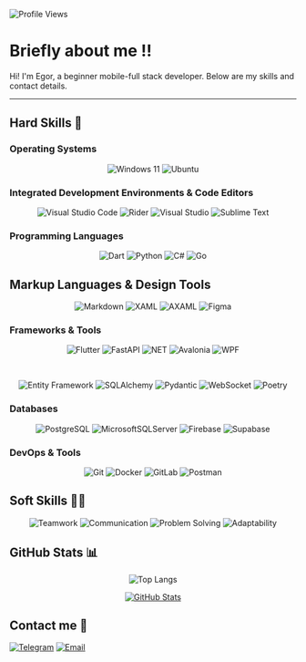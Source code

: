 ![Profile Views](https://komarev.com/ghpvc/?username=EgorSborschikov&color=blue&style=flat)

# Briefly about me ‼️

Hi! I'm Egor, a beginner mobile-full stack developer. Below are my skills and contact details.

---

## Hard Skills 🔨

### Operating Systems
<div align="center">

![Windows 11](https://img.shields.io/badge/-Windows%2011-0078d4?style=for-the-badge&logo=windows-11&logoColor=white)
![Ubuntu](https://img.shields.io/badge/-Ubuntu-E95420?style=for-the-badge&logo=ubuntu&logoColor=white)

</div>

### Integrated Development Environments & Code Editors

<div align="Center">

![Visual Studio Code](https://img.shields.io/badge/Visual%20Studio%20Code-0078d7.svg?style=for-the-badge&logo=visual-studio-code&logoColor=white)
![Rider](https://img.shields.io/badge/-Rider-DD3444?style=for-the-badge&logo=rider&logoColor=white)
![Visual Studio](https://img.shields.io/badge/Visual%20Studio-5C2D91.svg?style=for-the-badge&logo=visual-studio&logoColor=white) 
![Sublime Text](https://img.shields.io/badge/-Sublime%20Text-24292E?style=for-the-badge&logo=sublime-text&logoColor=FF9800)
  
</div>

### Programming Languages
<div align="center">

![Dart](https://img.shields.io/badge/-Dart-0175C2?style=for-the-badge&logo=dart&logoColor=white)
![Python](https://img.shields.io/badge/-Python-3776AB?style=for-the-badge&logo=python&logoColor=white)
![C#](https://img.shields.io/badge/-C%23-512BD4?style=for-the-badge&logo=c-sharp&logoColor=white)
![Go](https://img.shields.io/badge/-Go-00ADD8?style=for-the-badge&logo=go&logoColor=white)

</div>

## Markup Languages & Design Tools
<div align="Center">

  ![Markdown](https://img.shields.io/badge/-Markdown-000000?style=for-the-badge&logo=markdown&logoColor=white)
  ![XAML](https://img.shields.io/badge/-XAML-0A84FF?style=for-the-badge&logo=xaml&logoColor=white)
  ![AXAML](https://img.shields.io/badge/-AXAML-0A84FF?style=for-the-badge&logo=xaml&logoColor=white)
  ![Figma](https://img.shields.io/badge/-Figma-0ACF83?style=for-the-badge&logo=figma&logoColor=white)

</div>

### Frameworks & Tools
<div align="center">

![Flutter](https://img.shields.io/badge/-Flutter-02569B?style=for-the-badge&logo=flutter&logoColor=white)
![FastAPI](https://img.shields.io/badge/-FastAPI-009688?style=for-the-badge&logo=fastapi&logoColor=white)
![NET](https://img.shields.io/badge/-NET-512BD4?style=for-the-badge&logo=dotnet&logoColor=white)
![Avalonia](https://img.shields.io/badge/Avalonia-%23FF6F00.svg?style=for-the-badge&logo=avalonia&logoColor=white)
![WPF](https://img.shields.io/badge/-WPF-5C2D91?style=for-the-badge&logo=wpf&logoColor=white)

<br>

![Entity Framework](https://img.shields.io/badge/Entity%20Framework-%234B1F6F.svg?style=for-the-badge&logo=dotnet&logoColor=white)
![SQLAlchemy](https://img.shields.io/badge/-SQLAlchemy-000000?style=for-the-badge&logo=sqlalchemy&logoColor=white)
![Pydantic](https://img.shields.io/badge/-Pydantic-306998?style=for-the-badge&logo=pydantic&logoColor=white)
![WebSocket](https://img.shields.io/badge/-WebSocket-000000?style=for-the-badge&logo=websocket&logoColor=white)
![Poetry](https://img.shields.io/badge/-Poetry-60A5FA?style=for-the-badge&logo=poetry&logoColor=white)

</div>

### Databases
<div align="center">

![PostgreSQL](https://img.shields.io/badge/-PostgreSQL-316192?style=for-the-badge&logo=postgresql&logoColor=white)
![MicrosoftSQLServer](https://img.shields.io/badge/Microsoft%20SQL%20Server-CC2927?style=for-the-badge&logo=microsoft%20sql%20server&logoColor=white)
![Firebase](https://img.shields.io/badge/-Firebase-FFCA28?style=for-the-badge&logo=firebase&logoColor=black)
![Supabase](https://img.shields.io/badge/-Supabase-3ECF8E?style=for-the-badge&logo=supabase&logoColor=white)

</div>

### DevOps & Tools
<div align="center">

![Git](https://img.shields.io/badge/-Git-F05032?style=for-the-badge&logo=git&logoColor=white)
![Docker](https://img.shields.io/badge/-Docker-2496ED?style=for-the-badge&logo=docker&logoColor=white)
![GitLab](https://img.shields.io/badge/-GitLab-FC6D26?style=for-the-badge&logo=gitlab&logoColor=white)
![Postman](https://img.shields.io/badge/-Postman-FF6C37?style=for-the-badge&logo=postman&logoColor=white)

</div>

## Soft Skills 💁‍♂️
<div align="center">

![Teamwork](https://img.shields.io/badge/-Teamwork-4A154B?style=for-the-badge&logo=teamwork&logoColor=white)
![Communication](https://img.shields.io/badge/-Communication-8A2BE2?style=for-the-badge&logo=message&logoColor=white)
![Problem Solving](https://img.shields.io/badge/-Problem%20Solving-FFD700?style=for-the-badge&logo=puzzle&logoColor=black)
![Adaptability](https://img.shields.io/badge/-Adaptability-00BFFF?style=for-the-badge&logo=elasticstack&logoColor=white)

</div>

## GitHub Stats 📊

<div align="center">

![Top Langs](https://github-readme-stats.vercel.app/api/top-langs/?username=EgorSborschikov&layout=compact&theme=radical)

[![GitHub Stats](https://github-readme-stats.vercel.app/api?username=EgorSborschikov&show_icons=true&theme=radical)](https://github.com/ваш_юзернейм)

</div>

## Contact me 📱

[![Telegram](https://img.shields.io/badge/Telegram-2CA5E0?style=for-the-badge&logo=telegram&logoColor=white)](https://t.me/scientistmd)
[![Email](https://img.shields.io/badge/Gmail-D14836?style=for-the-badge&logo=gmail&logoColor=white)](egorsborsikov250575@gmail.com)
